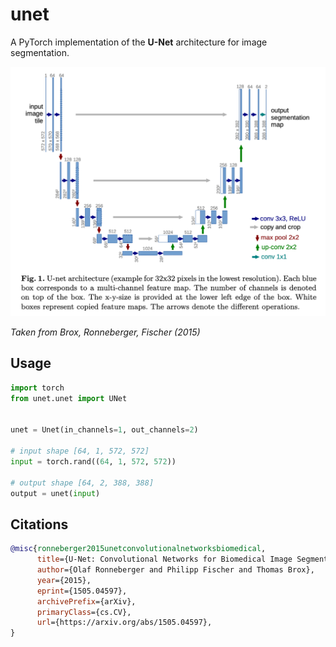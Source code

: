 # unet
A PyTorch implementation of the **U-Net** architecture for image segmentation.

![unet_architecture](./assets/unet_architecture.png)

*Taken from Brox, Ronneberger, Fischer (2015)*

## Usage

```python
import torch
from unet.unet import UNet


unet = Unet(in_channels=1, out_channels=2)

# input shape [64, 1, 572, 572]
input = torch.rand((64, 1, 572, 572))

# output shape [64, 2, 388, 388]
output = unet(input)
```

## Citations

```bibtex
@misc{ronneberger2015unetconvolutionalnetworksbiomedical,
      title={U-Net: Convolutional Networks for Biomedical Image Segmentation}, 
      author={Olaf Ronneberger and Philipp Fischer and Thomas Brox},
      year={2015},
      eprint={1505.04597},
      archivePrefix={arXiv},
      primaryClass={cs.CV},
      url={https://arxiv.org/abs/1505.04597}, 
}
```